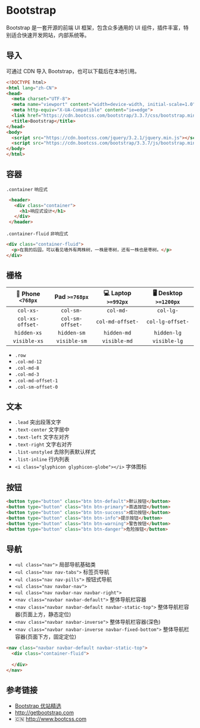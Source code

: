 # Bootstrap

Bootstrap 是一套开源的前端 UI 框架，包含众多通用的 UI 组件，插件丰富，特别适合快速开发网站，内部系统等。

## 导入
可通过 CDN 导入 Bootstrap，也可以下载后在本地引用。
```html
<!DOCTYPE html>
<html lang="zh-CN">
<head>
  <meta charset="UTF-8">
  <meta name="viewport" content="width=device-width, initial-scale=1.0">
  <meta http-equiv="X-UA-Compatible" content="ie=edge">
  <link href="https://cdn.bootcss.com/bootstrap/3.3.7/css/bootstrap.min.css" rel="stylesheet">
  <title>Bootstrap</title>
</head>
<body>
  <script src="https://cdn.bootcss.com/jquery/3.2.1/jquery.min.js"></script>
  <script src="https://cdn.bootcss.com/bootstrap/3.3.7/js/bootstrap.min.js"></script>
</body>
</html>
```

## 容器
`.container` `响应式`
```html
 <header>
   <div class="container">
     <h1>响应式设计</h1>
   </div>
 </header>
```
`.container-fluid` `非响应式`
```html
<div class="container-fluid">
  <p>在我的后园，可以看见墙外有两株树，一株是枣树，还有一株也是枣树。</p>
</div>
```

## 栅格
| 📱 Phone `<768px` | Pad `>=768px`    | 💻 Laptop `>=992px` | 🖥 Desktop `>=1200px` |
|:-----------------:|:----------------:|:------------------:|:---------------------:|
|      `col-xs-`    |   `col-sm-`      |     `col-md-`      |     `col-lg-`         |
|  `col-xs-offset-` | `col-sm-offset-` |  `col-md-offset-`  |   `col-lg-offset-`    |
|     `hidden-xs`   |    `hidden-sm`   |     `hidden-md`    |      `hidden-lg`      |
|    `visible-xs`   |   `visible-sm`   |    `visible-md`    |      `visible-lg`     |

* `.row`
* `.col-md-12`
* `.col-md-8`
* `.col-md-3`
* `.col-md-offset-1`
* `.col-sm-offset-0`

## 文本
* `.lead` 突出段落文字
* `.text-center` 文字居中
* `.text-left` 文字左对齐
* `.text-right` 文字右对齐
* `.list-unstyled` 去除列表默认样式
* `.list-inline` 行内列表
* `<i class="glyphicon glyphicon-globe"></i>` 字体图标

## 按钮
```html
<button type="button" class="btn btn-default">默认按钮</button>
<button type="button" class="btn btn-primary">首选按钮</button>
<button type="button" class="btn btn-success">成功按钮</button>
<button type="button" class="btn btn-info">提示按钮</button>
<button type="button" class="btn btn-warning">警告按钮</button>
<button type="button" class="btn btn-danger">危险按钮</button>
```

## 导航
* `<ul class="nav">` 局部导航基础类
* `<ul class="nav nav-tabs">` 标签页导航
* `<ul class="nav nav-pills">` 按钮式导航
* `<ul class="nav navbar-nav">` 
* `<ul class="nav navbar-nav navbar-right">`
* `<nav class="navbar navbar-default">` 整体导航栏容器
* `<nav class="navbar navbar-default navbar-static-top">` 整体导航栏容器(页面上方，静态定位)
* `<nav class="navbar navbar-inverse">` 整体导航栏容器(深色)
* `<nav class="navbar navbar-inverse navbar-fixed-bottom">` 整体导航栏容器(页面下方，固定定位)

```html
<nav class="navbar navbar-default navbar-static-top">
  <div class="container-fluid">
    
  </div>
</nav>
```

## 参考链接
* [Bootstrap 优站精选](http://expo.bootcss.com)
* http://getbootstrap.com
* 🇨🇳 http://www.bootcss.com
